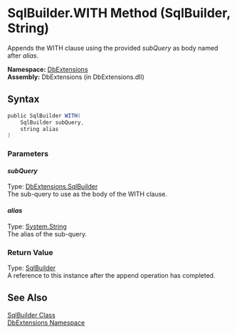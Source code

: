 SqlBuilder.WITH Method (SqlBuilder, String)
===========================================
Appends the WITH clause using the provided *subQuery* as body named after *alias*.

**Namespace:** [DbExtensions][1]  
**Assembly:** DbExtensions (in DbExtensions.dll)

Syntax
------

```csharp
public SqlBuilder WITH(
	SqlBuilder subQuery,
	string alias
)
```

### Parameters

#### *subQuery*
Type: [DbExtensions.SqlBuilder][2]  
The sub-query to use as the body of the WITH clause.

#### *alias*
Type: [System.String][3]  
The alias of the sub-query.

### Return Value
Type: [SqlBuilder][2]  
A reference to this instance after the append operation has completed.

See Also
--------
[SqlBuilder Class][2]  
[DbExtensions Namespace][1]  

[1]: ../README.md
[2]: README.md
[3]: http://msdn.microsoft.com/en-us/library/s1wwdcbf
